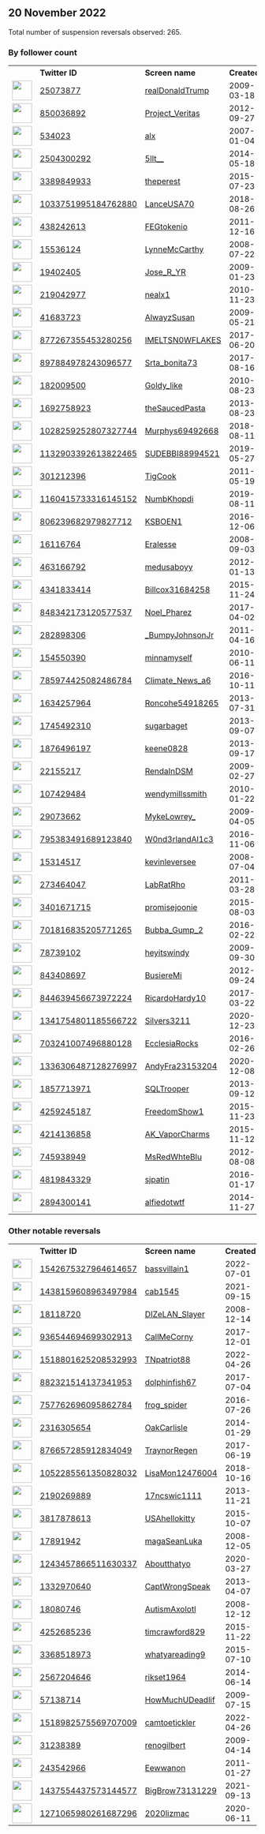 
## 20 November 2022
Total number of suspension reversals observed: 265.

### By follower count
<table><tr><th></th><th align="left">Twitter ID</th><th align="left">Screen name</th>
<th align="left">Created</th><th align="left">Status</th><th align="left">Suspended</th><th align="left">Followers</th>
<tr><td><a href="https://pbs.twimg.com/profile_images/874276197357596672/kUuht00m_normal.jpg"><img src="https://pbs.twimg.com/profile_images/874276197357596672/kUuht00m_normal.jpg" width="40px" height="40px" align="center"/></a></td><td><a href="https://twitter.com/intent/user?user_id=25073877">25073877</a></td><td><a href="https://twitter.com/realDonaldTrump">realDonaldTrump</a></td><td>2009-03-18</td><td align="center"></td><td></td><td>86971609</td></tr>
<tr><td><a href="https://pbs.twimg.com/profile_images/974369108321095680/T0_h7cu7_normal.jpg"><img src="https://pbs.twimg.com/profile_images/974369108321095680/T0_h7cu7_normal.jpg" width="40px" height="40px" align="center"/></a></td><td><a href="https://twitter.com/intent/user?user_id=850036892">850036892</a></td><td><a href="https://twitter.com/Project_Veritas">Project_Veritas</a></td><td>2012-09-27</td><td align="center"></td><td></td><td>1141251</td></tr>
<tr><td><a href="https://pbs.twimg.com/profile_images/1601092604858335234/BCDVRLLN_normal.jpg"><img src="https://pbs.twimg.com/profile_images/1601092604858335234/BCDVRLLN_normal.jpg" width="40px" height="40px" align="center"/></a></td><td><a href="https://twitter.com/intent/user?user_id=534023">534023</a></td><td><a href="https://twitter.com/alx">alx</a></td><td>2007-01-04</td><td align="center"></td><td></td><td>491622</td></tr>
<tr><td><a href="https://pbs.twimg.com/profile_images/1616270741074223104/GrCJ2mji_normal.jpg"><img src="https://pbs.twimg.com/profile_images/1616270741074223104/GrCJ2mji_normal.jpg" width="40px" height="40px" align="center"/></a></td><td><a href="https://twitter.com/intent/user?user_id=2504300292">2504300292</a></td><td><a href="https://twitter.com/5llt__">5llt__</a></td><td>2014-05-18</td><td align="center"></td><td>2022-11-19</td><td>333285</td></tr>
<tr><td><a href="https://pbs.twimg.com/profile_images/1633213423080071169/ecr87l06_normal.jpg"><img src="https://pbs.twimg.com/profile_images/1633213423080071169/ecr87l06_normal.jpg" width="40px" height="40px" align="center"/></a></td><td><a href="https://twitter.com/intent/user?user_id=3389849933">3389849933</a></td><td><a href="https://twitter.com/theperest">theperest</a></td><td>2015-07-23</td><td align="center"></td><td>2022-11-18</td><td>98168</td></tr>
<tr><td><a href="https://pbs.twimg.com/profile_images/1635485080838717440/oeaHBg2q_normal.jpg"><img src="https://pbs.twimg.com/profile_images/1635485080838717440/oeaHBg2q_normal.jpg" width="40px" height="40px" align="center"/></a></td><td><a href="https://twitter.com/intent/user?user_id=1033751995184762880">1033751995184762880</a></td><td><a href="https://twitter.com/LanceUSA70">LanceUSA70</a></td><td>2018-08-26</td><td align="center"></td><td>2022-09-23</td><td>90243</td></tr>
<tr><td><a href="https://pbs.twimg.com/profile_images/1633447083783905283/mDo8GTJP_normal.png"><img src="https://pbs.twimg.com/profile_images/1633447083783905283/mDo8GTJP_normal.png" width="40px" height="40px" align="center"/></a></td><td><a href="https://twitter.com/intent/user?user_id=438242613">438242613</a></td><td><a href="https://twitter.com/FEGtokenio">FEGtokenio</a></td><td>2011-12-16</td><td align="center"></td><td></td><td>23469</td></tr>
<tr><td><a href="https://pbs.twimg.com/profile_images/1191625364969312257/lq-2VkSr_normal.jpg"><img src="https://pbs.twimg.com/profile_images/1191625364969312257/lq-2VkSr_normal.jpg" width="40px" height="40px" align="center"/></a></td><td><a href="https://twitter.com/intent/user?user_id=15536124">15536124</a></td><td><a href="https://twitter.com/LynneMcCarthy">LynneMcCarthy</a></td><td>2008-07-22</td><td align="center"></td><td></td><td>14739</td></tr>
<tr><td><a href="https://pbs.twimg.com/profile_images/1353024960843960322/bDH0cWVS_normal.png"><img src="https://pbs.twimg.com/profile_images/1353024960843960322/bDH0cWVS_normal.png" width="40px" height="40px" align="center"/></a></td><td><a href="https://twitter.com/intent/user?user_id=19402405">19402405</a></td><td><a href="https://twitter.com/Jose_R_YR">Jose_R_YR</a></td><td>2009-01-23</td><td align="center"></td><td></td><td>14638</td></tr>
<tr><td><a href="https://pbs.twimg.com/profile_images/1601351000790630401/yppoC4fA_normal.jpg"><img src="https://pbs.twimg.com/profile_images/1601351000790630401/yppoC4fA_normal.jpg" width="40px" height="40px" align="center"/></a></td><td><a href="https://twitter.com/intent/user?user_id=219042977">219042977</a></td><td><a href="https://twitter.com/nealx1">nealx1</a></td><td>2010-11-23</td><td align="center"></td><td>2022-11-19</td><td>13639</td></tr>
<tr><td><a href="https://pbs.twimg.com/profile_images/1721092994/SusanTweet_normal.jpg"><img src="https://pbs.twimg.com/profile_images/1721092994/SusanTweet_normal.jpg" width="40px" height="40px" align="center"/></a></td><td><a href="https://twitter.com/intent/user?user_id=41683723">41683723</a></td><td><a href="https://twitter.com/AlwayzSusan">AlwayzSusan</a></td><td>2009-05-21</td><td align="center"></td><td>2022-10-28</td><td>10375</td></tr>
<tr><td><a href="https://pbs.twimg.com/profile_images/1594458778572922880/B6FD8V_j_normal.jpg"><img src="https://pbs.twimg.com/profile_images/1594458778572922880/B6FD8V_j_normal.jpg" width="40px" height="40px" align="center"/></a></td><td><a href="https://twitter.com/intent/user?user_id=877267355453280256">877267355453280256</a></td><td><a href="https://twitter.com/IMELTSN0WFLAKES">IMELTSN0WFLAKES</a></td><td>2017-06-20</td><td align="center"></td><td></td><td>9975</td></tr>
<tr><td><a href="https://pbs.twimg.com/profile_images/1598745356451315726/UzogWBeP_normal.jpg"><img src="https://pbs.twimg.com/profile_images/1598745356451315726/UzogWBeP_normal.jpg" width="40px" height="40px" align="center"/></a></td><td><a href="https://twitter.com/intent/user?user_id=897884978243096577">897884978243096577</a></td><td><a href="https://twitter.com/Srta_bonita73">Srta_bonita73</a></td><td>2017-08-16</td><td align="center"></td><td></td><td>8801</td></tr>
<tr><td><a href="https://pbs.twimg.com/profile_images/1599417766292983809/DGv9KTXq_normal.jpg"><img src="https://pbs.twimg.com/profile_images/1599417766292983809/DGv9KTXq_normal.jpg" width="40px" height="40px" align="center"/></a></td><td><a href="https://twitter.com/intent/user?user_id=182009500">182009500</a></td><td><a href="https://twitter.com/Goldy_like">Goldy_like</a></td><td>2010-08-23</td><td align="center"></td><td></td><td>8788</td></tr>
<tr><td><a href="https://pbs.twimg.com/profile_images/1592415588856389632/3zJhanuV_normal.jpg"><img src="https://pbs.twimg.com/profile_images/1592415588856389632/3zJhanuV_normal.jpg" width="40px" height="40px" align="center"/></a></td><td><a href="https://twitter.com/intent/user?user_id=1692758923">1692758923</a></td><td><a href="https://twitter.com/theSaucedPasta">theSaucedPasta</a></td><td>2013-08-23</td><td align="center"></td><td></td><td>8734</td></tr>
<tr><td><a href="https://pbs.twimg.com/profile_images/1629278929210036228/eMWIyfsU_normal.jpg"><img src="https://pbs.twimg.com/profile_images/1629278929210036228/eMWIyfsU_normal.jpg" width="40px" height="40px" align="center"/></a></td><td><a href="https://twitter.com/intent/user?user_id=1028259252807327744">1028259252807327744</a></td><td><a href="https://twitter.com/Murphys69492668">Murphys69492668</a></td><td>2018-08-11</td><td align="center"></td><td></td><td>7390</td></tr>
<tr><td><a href="https://pbs.twimg.com/profile_images/1601486326779777025/2h_qRz58_normal.jpg"><img src="https://pbs.twimg.com/profile_images/1601486326779777025/2h_qRz58_normal.jpg" width="40px" height="40px" align="center"/></a></td><td><a href="https://twitter.com/intent/user?user_id=1132903392613822465">1132903392613822465</a></td><td><a href="https://twitter.com/SUDEBBI88994521">SUDEBBI88994521</a></td><td>2019-05-27</td><td align="center"></td><td>2022-10-05</td><td>7323</td></tr>
<tr><td><a href="https://pbs.twimg.com/profile_images/2160491489/P1000484_normal.JPG"><img src="https://pbs.twimg.com/profile_images/2160491489/P1000484_normal.JPG" width="40px" height="40px" align="center"/></a></td><td><a href="https://twitter.com/intent/user?user_id=301212396">301212396</a></td><td><a href="https://twitter.com/TigCook">TigCook</a></td><td>2011-05-19</td><td align="center"></td><td></td><td>6862</td></tr>
<tr><td><a href="https://pbs.twimg.com/profile_images/1414714915705692163/OW3a7dKf_normal.jpg"><img src="https://pbs.twimg.com/profile_images/1414714915705692163/OW3a7dKf_normal.jpg" width="40px" height="40px" align="center"/></a></td><td><a href="https://twitter.com/intent/user?user_id=1160415733316145152">1160415733316145152</a></td><td><a href="https://twitter.com/NumbKhopdi">NumbKhopdi</a></td><td>2019-08-11</td><td align="center"></td><td>2022-07-26</td><td>6637</td></tr>
<tr><td><a href="https://pbs.twimg.com/profile_images/1179539941925249026/1_4BoHT__normal.jpg"><img src="https://pbs.twimg.com/profile_images/1179539941925249026/1_4BoHT__normal.jpg" width="40px" height="40px" align="center"/></a></td><td><a href="https://twitter.com/intent/user?user_id=806239682979827712">806239682979827712</a></td><td><a href="https://twitter.com/KSBOEN1">KSBOEN1</a></td><td>2016-12-06</td><td align="center"></td><td></td><td>6566</td></tr>
<tr><td><a href="https://pbs.twimg.com/profile_images/1617149371425996800/oTTLClCK_normal.jpg"><img src="https://pbs.twimg.com/profile_images/1617149371425996800/oTTLClCK_normal.jpg" width="40px" height="40px" align="center"/></a></td><td><a href="https://twitter.com/intent/user?user_id=16116764">16116764</a></td><td><a href="https://twitter.com/Eralesse">Eralesse</a></td><td>2008-09-03</td><td align="center"></td><td></td><td>5456</td></tr>
<tr><td><a href="https://pbs.twimg.com/profile_images/1604259084890279936/iSoAkKa5_normal.jpg"><img src="https://pbs.twimg.com/profile_images/1604259084890279936/iSoAkKa5_normal.jpg" width="40px" height="40px" align="center"/></a></td><td><a href="https://twitter.com/intent/user?user_id=463166792">463166792</a></td><td><a href="https://twitter.com/medusaboyy">medusaboyy</a></td><td>2012-01-13</td><td align="center"></td><td></td><td>4819</td></tr>
<tr><td><a href="https://pbs.twimg.com/profile_images/832718695507980289/VEZ_20A3_normal.jpg"><img src="https://pbs.twimg.com/profile_images/832718695507980289/VEZ_20A3_normal.jpg" width="40px" height="40px" align="center"/></a></td><td><a href="https://twitter.com/intent/user?user_id=4341833414">4341833414</a></td><td><a href="https://twitter.com/Billcox31684258">Billcox31684258</a></td><td>2015-11-24</td><td align="center"></td><td>2022-10-29</td><td>4812</td></tr>
<tr><td><a href="https://pbs.twimg.com/profile_images/1646626973991534603/hX0FnoI3_normal.jpg"><img src="https://pbs.twimg.com/profile_images/1646626973991534603/hX0FnoI3_normal.jpg" width="40px" height="40px" align="center"/></a></td><td><a href="https://twitter.com/intent/user?user_id=848342173120577537">848342173120577537</a></td><td><a href="https://twitter.com/Noel_Pharez">Noel_Pharez</a></td><td>2017-04-02</td><td align="center"></td><td>2022-08-31</td><td>4637</td></tr>
<tr><td><a href="https://pbs.twimg.com/profile_images/1599077208601071618/Aw4yYzj9_normal.jpg"><img src="https://pbs.twimg.com/profile_images/1599077208601071618/Aw4yYzj9_normal.jpg" width="40px" height="40px" align="center"/></a></td><td><a href="https://twitter.com/intent/user?user_id=282898306">282898306</a></td><td><a href="https://twitter.com/_BumpyJohnsonJr">_BumpyJohnsonJr</a></td><td>2011-04-16</td><td align="center"></td><td></td><td>4627</td></tr>
<tr><td><a href="https://pbs.twimg.com/profile_images/1598601951314210816/OHEsqDyP_normal.jpg"><img src="https://pbs.twimg.com/profile_images/1598601951314210816/OHEsqDyP_normal.jpg" width="40px" height="40px" align="center"/></a></td><td><a href="https://twitter.com/intent/user?user_id=154550390">154550390</a></td><td><a href="https://twitter.com/minnamyself">minnamyself</a></td><td>2010-06-11</td><td align="center"></td><td></td><td>4494</td></tr>
<tr><td><a href="https://pbs.twimg.com/profile_images/1419479819092328451/J1PGbFIZ_normal.jpg"><img src="https://pbs.twimg.com/profile_images/1419479819092328451/J1PGbFIZ_normal.jpg" width="40px" height="40px" align="center"/></a></td><td><a href="https://twitter.com/intent/user?user_id=785974425082486784">785974425082486784</a></td><td><a href="https://twitter.com/Climate_News_a6">Climate_News_a6</a></td><td>2016-10-11</td><td align="center"></td><td>2022-11-02</td><td>4401</td></tr>
<tr><td><a href="https://pbs.twimg.com/profile_images/1090752995749478402/9VnNF0WH_normal.jpg"><img src="https://pbs.twimg.com/profile_images/1090752995749478402/9VnNF0WH_normal.jpg" width="40px" height="40px" align="center"/></a></td><td><a href="https://twitter.com/intent/user?user_id=1634257964">1634257964</a></td><td><a href="https://twitter.com/Roncohe54918265">Roncohe54918265</a></td><td>2013-07-31</td><td align="center"></td><td></td><td>3890</td></tr>
<tr><td><a href="https://pbs.twimg.com/profile_images/1413232095070142466/cv9ioc4u_normal.jpg"><img src="https://pbs.twimg.com/profile_images/1413232095070142466/cv9ioc4u_normal.jpg" width="40px" height="40px" align="center"/></a></td><td><a href="https://twitter.com/intent/user?user_id=1745492310">1745492310</a></td><td><a href="https://twitter.com/sugarbaget">sugarbaget</a></td><td>2013-09-07</td><td align="center"></td><td></td><td>3818</td></tr>
<tr><td><a href="https://pbs.twimg.com/profile_images/578250744492466176/aI3n_H7b_normal.jpeg"><img src="https://pbs.twimg.com/profile_images/578250744492466176/aI3n_H7b_normal.jpeg" width="40px" height="40px" align="center"/></a></td><td><a href="https://twitter.com/intent/user?user_id=1876496197">1876496197</a></td><td><a href="https://twitter.com/keene0828">keene0828</a></td><td>2013-09-17</td><td align="center"></td><td>2022-10-10</td><td>3620</td></tr>
<tr><td><a href="https://pbs.twimg.com/profile_images/3090317233/fba196dd6fd4632f68075d26ab966306_normal.jpeg"><img src="https://pbs.twimg.com/profile_images/3090317233/fba196dd6fd4632f68075d26ab966306_normal.jpeg" width="40px" height="40px" align="center"/></a></td><td><a href="https://twitter.com/intent/user?user_id=22155217">22155217</a></td><td><a href="https://twitter.com/RendaInDSM">RendaInDSM</a></td><td>2009-02-27</td><td align="center"></td><td>2022-10-28</td><td>3585</td></tr>
<tr><td><a href="https://pbs.twimg.com/profile_images/1610908428855017473/HFwx36vS_normal.jpg"><img src="https://pbs.twimg.com/profile_images/1610908428855017473/HFwx36vS_normal.jpg" width="40px" height="40px" align="center"/></a></td><td><a href="https://twitter.com/intent/user?user_id=107429484">107429484</a></td><td><a href="https://twitter.com/wendymillssmith">wendymillssmith</a></td><td>2010-01-22</td><td align="center"></td><td></td><td>3516</td></tr>
<tr><td><a href="https://pbs.twimg.com/profile_images/1605706685988933632/-8mbM_SE_normal.jpg"><img src="https://pbs.twimg.com/profile_images/1605706685988933632/-8mbM_SE_normal.jpg" width="40px" height="40px" align="center"/></a></td><td><a href="https://twitter.com/intent/user?user_id=29073662">29073662</a></td><td><a href="https://twitter.com/MykeLowrey_">MykeLowrey_</a></td><td>2009-04-05</td><td align="center"></td><td></td><td>3298</td></tr>
<tr><td><a href="https://pbs.twimg.com/profile_images/795384581226541056/pXY3pA3x_normal.jpg"><img src="https://pbs.twimg.com/profile_images/795384581226541056/pXY3pA3x_normal.jpg" width="40px" height="40px" align="center"/></a></td><td><a href="https://twitter.com/intent/user?user_id=795383491689123840">795383491689123840</a></td><td><a href="https://twitter.com/W0nd3rlandAl1c3">W0nd3rlandAl1c3</a></td><td>2016-11-06</td><td align="center"></td><td>2022-10-29</td><td>3174</td></tr>
<tr><td><a href="https://pbs.twimg.com/profile_images/1652044588842901505/Saz4IIaA_normal.jpg"><img src="https://pbs.twimg.com/profile_images/1652044588842901505/Saz4IIaA_normal.jpg" width="40px" height="40px" align="center"/></a></td><td><a href="https://twitter.com/intent/user?user_id=15314517">15314517</a></td><td><a href="https://twitter.com/kevinleversee">kevinleversee</a></td><td>2008-07-04</td><td align="center"></td><td></td><td>3021</td></tr>
<tr><td><a href="https://pbs.twimg.com/profile_images/1066489285489164288/wp1HkpPa_normal.jpg"><img src="https://pbs.twimg.com/profile_images/1066489285489164288/wp1HkpPa_normal.jpg" width="40px" height="40px" align="center"/></a></td><td><a href="https://twitter.com/intent/user?user_id=273464047">273464047</a></td><td><a href="https://twitter.com/LabRatRho">LabRatRho</a></td><td>2011-03-28</td><td align="center">👋</td><td></td><td>2937</td></tr>
<tr><td><a href="https://pbs.twimg.com/profile_images/1597415462282956800/aB4psGfI_normal.jpg"><img src="https://pbs.twimg.com/profile_images/1597415462282956800/aB4psGfI_normal.jpg" width="40px" height="40px" align="center"/></a></td><td><a href="https://twitter.com/intent/user?user_id=3401671715">3401671715</a></td><td><a href="https://twitter.com/promisejoonie">promisejoonie</a></td><td>2015-08-03</td><td align="center"></td><td></td><td>2761</td></tr>
<tr><td><a href="https://pbs.twimg.com/profile_images/701818707836690432/WL_H2yrh_normal.jpg"><img src="https://pbs.twimg.com/profile_images/701818707836690432/WL_H2yrh_normal.jpg" width="40px" height="40px" align="center"/></a></td><td><a href="https://twitter.com/intent/user?user_id=701816835205771265">701816835205771265</a></td><td><a href="https://twitter.com/Bubba_Gump_2">Bubba_Gump_2</a></td><td>2016-02-22</td><td align="center"></td><td></td><td>2721</td></tr>
<tr><td><a href="https://pbs.twimg.com/profile_images/1357416400944582660/e36DUAxb_normal.jpg"><img src="https://pbs.twimg.com/profile_images/1357416400944582660/e36DUAxb_normal.jpg" width="40px" height="40px" align="center"/></a></td><td><a href="https://twitter.com/intent/user?user_id=78739102">78739102</a></td><td><a href="https://twitter.com/heyitswindy">heyitswindy</a></td><td>2009-09-30</td><td align="center"></td><td></td><td>2668</td></tr>
<tr><td><a href="https://pbs.twimg.com/profile_images/1380901875332026369/8iVQxpzQ_normal.jpg"><img src="https://pbs.twimg.com/profile_images/1380901875332026369/8iVQxpzQ_normal.jpg" width="40px" height="40px" align="center"/></a></td><td><a href="https://twitter.com/intent/user?user_id=843408697">843408697</a></td><td><a href="https://twitter.com/BusiereMi">BusiereMi</a></td><td>2012-09-24</td><td align="center">🚫</td><td>2022-10-29</td><td>2646</td></tr>
<tr><td><a href="https://pbs.twimg.com/profile_images/1594340926868037632/IHTBYfVx_normal.jpg"><img src="https://pbs.twimg.com/profile_images/1594340926868037632/IHTBYfVx_normal.jpg" width="40px" height="40px" align="center"/></a></td><td><a href="https://twitter.com/intent/user?user_id=844639456673972224">844639456673972224</a></td><td><a href="https://twitter.com/RicardoHardy10">RicardoHardy10</a></td><td>2017-03-22</td><td align="center"></td><td>2022-10-29</td><td>2597</td></tr>
<tr><td><a href="https://pbs.twimg.com/profile_images/1660063257422438401/s3jBa3Z6_normal.jpg"><img src="https://pbs.twimg.com/profile_images/1660063257422438401/s3jBa3Z6_normal.jpg" width="40px" height="40px" align="center"/></a></td><td><a href="https://twitter.com/intent/user?user_id=1341754801185566722">1341754801185566722</a></td><td><a href="https://twitter.com/Silvers3211">Silvers3211</a></td><td>2020-12-23</td><td align="center"></td><td></td><td>2582</td></tr>
<tr><td><a href="https://pbs.twimg.com/profile_images/1659262948353744906/-A-p-zeU_normal.jpg"><img src="https://pbs.twimg.com/profile_images/1659262948353744906/-A-p-zeU_normal.jpg" width="40px" height="40px" align="center"/></a></td><td><a href="https://twitter.com/intent/user?user_id=703241007496880128">703241007496880128</a></td><td><a href="https://twitter.com/EcclesiaRocks">EcclesiaRocks</a></td><td>2016-02-26</td><td align="center"></td><td>2022-07-28</td><td>2509</td></tr>
<tr><td><a href="https://pbs.twimg.com/profile_images/1596275823908073473/SPMK57Yg_normal.jpg"><img src="https://pbs.twimg.com/profile_images/1596275823908073473/SPMK57Yg_normal.jpg" width="40px" height="40px" align="center"/></a></td><td><a href="https://twitter.com/intent/user?user_id=1336306487128276997">1336306487128276997</a></td><td><a href="https://twitter.com/AndyFra23153204">AndyFra23153204</a></td><td>2020-12-08</td><td align="center"></td><td></td><td>2431</td></tr>
<tr><td><a href="https://pbs.twimg.com/profile_images/1428545518360309762/V7sXJkk9_normal.jpg"><img src="https://pbs.twimg.com/profile_images/1428545518360309762/V7sXJkk9_normal.jpg" width="40px" height="40px" align="center"/></a></td><td><a href="https://twitter.com/intent/user?user_id=1857713971">1857713971</a></td><td><a href="https://twitter.com/SQLTrooper">SQLTrooper</a></td><td>2013-09-12</td><td align="center"></td><td>2022-10-29</td><td>2333</td></tr>
<tr><td><a href="https://pbs.twimg.com/profile_images/1413913747295555587/k7eCNVmY_normal.jpg"><img src="https://pbs.twimg.com/profile_images/1413913747295555587/k7eCNVmY_normal.jpg" width="40px" height="40px" align="center"/></a></td><td><a href="https://twitter.com/intent/user?user_id=4259245187">4259245187</a></td><td><a href="https://twitter.com/FreedomShow1">FreedomShow1</a></td><td>2015-11-23</td><td align="center"></td><td>2022-10-29</td><td>2251</td></tr>
<tr><td><a href="https://pbs.twimg.com/profile_images/1594458595437207552/MVU3huRH_normal.jpg"><img src="https://pbs.twimg.com/profile_images/1594458595437207552/MVU3huRH_normal.jpg" width="40px" height="40px" align="center"/></a></td><td><a href="https://twitter.com/intent/user?user_id=4214136858">4214136858</a></td><td><a href="https://twitter.com/AK_VaporCharms">AK_VaporCharms</a></td><td>2015-11-12</td><td align="center"></td><td></td><td>2237</td></tr>
<tr><td><a href="https://pbs.twimg.com/profile_images/1599053429569200133/tIrERGYi_normal.jpg"><img src="https://pbs.twimg.com/profile_images/1599053429569200133/tIrERGYi_normal.jpg" width="40px" height="40px" align="center"/></a></td><td><a href="https://twitter.com/intent/user?user_id=745938949">745938949</a></td><td><a href="https://twitter.com/MsRedWhteBlu">MsRedWhteBlu</a></td><td>2012-08-08</td><td align="center"></td><td></td><td>2212</td></tr>
<tr><td><a href="https://pbs.twimg.com/profile_images/937116266363572224/95D2MQsQ_normal.jpg"><img src="https://pbs.twimg.com/profile_images/937116266363572224/95D2MQsQ_normal.jpg" width="40px" height="40px" align="center"/></a></td><td><a href="https://twitter.com/intent/user?user_id=4819843329">4819843329</a></td><td><a href="https://twitter.com/sjpatin">sjpatin</a></td><td>2016-01-17</td><td align="center"></td><td>2022-10-29</td><td>2209</td></tr>
<tr><td><a href="https://pbs.twimg.com/profile_images/537868631468564480/Ig4LNZnK_normal.png"><img src="https://pbs.twimg.com/profile_images/537868631468564480/Ig4LNZnK_normal.png" width="40px" height="40px" align="center"/></a></td><td><a href="https://twitter.com/intent/user?user_id=2894300141">2894300141</a></td><td><a href="https://twitter.com/alfiedotwtf">alfiedotwtf</a></td><td>2014-11-27</td><td align="center"></td><td></td><td>2177</td></tr>
</table>

### Other notable reversals
<table><tr><th></th><th align="left">Twitter ID</th><th align="left">Screen name</th>
<th align="left">Created</th><th align="left">Status</th><th align="left">Suspended</th><th align="left">Followers</th>
<tr><td><a href="https://pbs.twimg.com/profile_images/1571577774690762752/4FEeHiaY_normal.jpg"><img src="https://pbs.twimg.com/profile_images/1571577774690762752/4FEeHiaY_normal.jpg" width="40px" height="40px" align="center"/></a></td><td><a href="https://twitter.com/intent/user?user_id=1542675327964614657">1542675327964614657</a></td><td><a href="https://twitter.com/bassvillain1">bassvillain1</a></td><td>2022-07-01</td><td align="center">🔒</td><td>2022-11-14</td><td>0</td></tr>
<tr><td><a href="https://pbs.twimg.com/profile_images/1475654732278484993/TyUTZ4LG_normal.jpg"><img src="https://pbs.twimg.com/profile_images/1475654732278484993/TyUTZ4LG_normal.jpg" width="40px" height="40px" align="center"/></a></td><td><a href="https://twitter.com/intent/user?user_id=1438159608963497984">1438159608963497984</a></td><td><a href="https://twitter.com/cab1545">cab1545</a></td><td>2021-09-15</td><td align="center"></td><td>2022-11-14</td><td>30</td></tr>
<tr><td><a href="https://pbs.twimg.com/profile_images/135885792/gatchaman_normal.jpg"><img src="https://pbs.twimg.com/profile_images/135885792/gatchaman_normal.jpg" width="40px" height="40px" align="center"/></a></td><td><a href="https://twitter.com/intent/user?user_id=18118720">18118720</a></td><td><a href="https://twitter.com/DIZeLAN_Slayer">DIZeLAN_Slayer</a></td><td>2008-12-14</td><td align="center"></td><td>2022-09-22</td><td>997</td></tr>
<tr><td><a href="https://pbs.twimg.com/profile_images/990764645047713792/e2ZQtMkl_normal.jpg"><img src="https://pbs.twimg.com/profile_images/990764645047713792/e2ZQtMkl_normal.jpg" width="40px" height="40px" align="center"/></a></td><td><a href="https://twitter.com/intent/user?user_id=936544694699302913">936544694699302913</a></td><td><a href="https://twitter.com/CallMeCorny">CallMeCorny</a></td><td>2017-12-01</td><td align="center"></td><td>2022-10-29</td><td>1091</td></tr>
<tr><td><a href="https://pbs.twimg.com/profile_images/1518801976485625858/2TZUD0le_normal.jpg"><img src="https://pbs.twimg.com/profile_images/1518801976485625858/2TZUD0le_normal.jpg" width="40px" height="40px" align="center"/></a></td><td><a href="https://twitter.com/intent/user?user_id=1518801625208532993">1518801625208532993</a></td><td><a href="https://twitter.com/TNpatriot88">TNpatriot88</a></td><td>2022-04-26</td><td align="center"></td><td>2022-10-25</td><td>28</td></tr>
<tr><td><a href="https://pbs.twimg.com/profile_images/1608179502521139201/l08FcS0n_normal.jpg"><img src="https://pbs.twimg.com/profile_images/1608179502521139201/l08FcS0n_normal.jpg" width="40px" height="40px" align="center"/></a></td><td><a href="https://twitter.com/intent/user?user_id=882321514137341953">882321514137341953</a></td><td><a href="https://twitter.com/dolphinfish67">dolphinfish67</a></td><td>2017-07-04</td><td align="center"></td><td></td><td>1742</td></tr>
<tr><td><a href="https://pbs.twimg.com/profile_images/1193668674323922945/lLs6G5Zo_normal.jpg"><img src="https://pbs.twimg.com/profile_images/1193668674323922945/lLs6G5Zo_normal.jpg" width="40px" height="40px" align="center"/></a></td><td><a href="https://twitter.com/intent/user?user_id=757762696095862784">757762696095862784</a></td><td><a href="https://twitter.com/frog_spider">frog_spider</a></td><td>2016-07-26</td><td align="center"></td><td></td><td>1451</td></tr>
<tr><td><a href="https://pbs.twimg.com/profile_images/428340604787904512/HTfg_vK7_normal.jpeg"><img src="https://pbs.twimg.com/profile_images/428340604787904512/HTfg_vK7_normal.jpeg" width="40px" height="40px" align="center"/></a></td><td><a href="https://twitter.com/intent/user?user_id=2316305654">2316305654</a></td><td><a href="https://twitter.com/OakCarlisle">OakCarlisle</a></td><td>2014-01-29</td><td align="center"></td><td></td><td>276</td></tr>
<tr><td><a href="https://pbs.twimg.com/profile_images/1328137462024048641/8w7tR7km_normal.jpg"><img src="https://pbs.twimg.com/profile_images/1328137462024048641/8w7tR7km_normal.jpg" width="40px" height="40px" align="center"/></a></td><td><a href="https://twitter.com/intent/user?user_id=876657285912834049">876657285912834049</a></td><td><a href="https://twitter.com/TraynorRegen">TraynorRegen</a></td><td>2017-06-19</td><td align="center"></td><td>2022-10-30</td><td>406</td></tr>
<tr><td><a href="https://pbs.twimg.com/profile_images/1052287184609275906/DDAWOXH9_normal.jpg"><img src="https://pbs.twimg.com/profile_images/1052287184609275906/DDAWOXH9_normal.jpg" width="40px" height="40px" align="center"/></a></td><td><a href="https://twitter.com/intent/user?user_id=1052285561350828032">1052285561350828032</a></td><td><a href="https://twitter.com/LisaMon12476004">LisaMon12476004</a></td><td>2018-10-16</td><td align="center"></td><td>2022-10-29</td><td>408</td></tr>
<tr><td><a href="https://pbs.twimg.com/profile_images/1632345877929926656/AdPXxx8K_normal.jpg"><img src="https://pbs.twimg.com/profile_images/1632345877929926656/AdPXxx8K_normal.jpg" width="40px" height="40px" align="center"/></a></td><td><a href="https://twitter.com/intent/user?user_id=2190269889">2190269889</a></td><td><a href="https://twitter.com/17ncswic1111">17ncswic1111</a></td><td>2013-11-21</td><td align="center"></td><td></td><td>933</td></tr>
<tr><td><a href="https://pbs.twimg.com/profile_images/1366888771556233219/nxpovp2D_normal.jpg"><img src="https://pbs.twimg.com/profile_images/1366888771556233219/nxpovp2D_normal.jpg" width="40px" height="40px" align="center"/></a></td><td><a href="https://twitter.com/intent/user?user_id=3817878613">3817878613</a></td><td><a href="https://twitter.com/USAhellokitty">USAhellokitty</a></td><td>2015-10-07</td><td align="center"></td><td>2022-10-29</td><td>1014</td></tr>
<tr><td><a href="https://pbs.twimg.com/profile_images/1281671243717136384/Mkpg1xzv_normal.jpg"><img src="https://pbs.twimg.com/profile_images/1281671243717136384/Mkpg1xzv_normal.jpg" width="40px" height="40px" align="center"/></a></td><td><a href="https://twitter.com/intent/user?user_id=17891942">17891942</a></td><td><a href="https://twitter.com/magaSeanLuka">magaSeanLuka</a></td><td>2008-12-05</td><td align="center"></td><td></td><td>950</td></tr>
<tr><td><a href="https://pbs.twimg.com/profile_images/1656661850803826700/Rn1Xa4Bd_normal.jpg"><img src="https://pbs.twimg.com/profile_images/1656661850803826700/Rn1Xa4Bd_normal.jpg" width="40px" height="40px" align="center"/></a></td><td><a href="https://twitter.com/intent/user?user_id=1243457866511630337">1243457866511630337</a></td><td><a href="https://twitter.com/Aboutthatyo">Aboutthatyo</a></td><td>2020-03-27</td><td align="center"></td><td></td><td>1062</td></tr>
<tr><td><a href="https://pbs.twimg.com/profile_images/1630759246303309824/6KubqrW2_normal.jpg"><img src="https://pbs.twimg.com/profile_images/1630759246303309824/6KubqrW2_normal.jpg" width="40px" height="40px" align="center"/></a></td><td><a href="https://twitter.com/intent/user?user_id=1332970640">1332970640</a></td><td><a href="https://twitter.com/CaptWrongSpeak">CaptWrongSpeak</a></td><td>2013-04-07</td><td align="center"></td><td></td><td>64</td></tr>
<tr><td><a href="https://pbs.twimg.com/profile_images/1603757780426432512/LUZaN2c7_normal.jpg"><img src="https://pbs.twimg.com/profile_images/1603757780426432512/LUZaN2c7_normal.jpg" width="40px" height="40px" align="center"/></a></td><td><a href="https://twitter.com/intent/user?user_id=18080746">18080746</a></td><td><a href="https://twitter.com/AutismAxolotl">AutismAxolotl</a></td><td>2008-12-12</td><td align="center"></td><td></td><td>138</td></tr>
<tr><td><a href="https://pbs.twimg.com/profile_images/771312110731079680/y_PnJKNC_normal.jpg"><img src="https://pbs.twimg.com/profile_images/771312110731079680/y_PnJKNC_normal.jpg" width="40px" height="40px" align="center"/></a></td><td><a href="https://twitter.com/intent/user?user_id=4252685236">4252685236</a></td><td><a href="https://twitter.com/timcrawford829">timcrawford829</a></td><td>2015-11-22</td><td align="center"></td><td></td><td>1378</td></tr>
<tr><td><a href="https://pbs.twimg.com/profile_images/1627492119387537408/LruCxvHP_normal.jpg"><img src="https://pbs.twimg.com/profile_images/1627492119387537408/LruCxvHP_normal.jpg" width="40px" height="40px" align="center"/></a></td><td><a href="https://twitter.com/intent/user?user_id=3368518973">3368518973</a></td><td><a href="https://twitter.com/whatyareading9">whatyareading9</a></td><td>2015-07-10</td><td align="center"></td><td></td><td>457</td></tr>
<tr><td><a href="https://pbs.twimg.com/profile_images/1232273424367706113/nD3mZQ10_normal.jpg"><img src="https://pbs.twimg.com/profile_images/1232273424367706113/nD3mZQ10_normal.jpg" width="40px" height="40px" align="center"/></a></td><td><a href="https://twitter.com/intent/user?user_id=2567204646">2567204646</a></td><td><a href="https://twitter.com/rikset1964">rikset1964</a></td><td>2014-06-14</td><td align="center"></td><td></td><td>1716</td></tr>
<tr><td><a href="https://pbs.twimg.com/profile_images/1332262752740466694/y7CP1syc_normal.jpg"><img src="https://pbs.twimg.com/profile_images/1332262752740466694/y7CP1syc_normal.jpg" width="40px" height="40px" align="center"/></a></td><td><a href="https://twitter.com/intent/user?user_id=57138714">57138714</a></td><td><a href="https://twitter.com/HowMuchUDeadlif">HowMuchUDeadlif</a></td><td>2009-07-15</td><td align="center"></td><td></td><td>243</td></tr>
<tr><td><a href="https://pbs.twimg.com/profile_images/1530716009690279937/DBSbtxgZ_normal.jpg"><img src="https://pbs.twimg.com/profile_images/1530716009690279937/DBSbtxgZ_normal.jpg" width="40px" height="40px" align="center"/></a></td><td><a href="https://twitter.com/intent/user?user_id=1518982575569707009">1518982575569707009</a></td><td><a href="https://twitter.com/camtoetickler">camtoetickler</a></td><td>2022-04-26</td><td align="center">🚫</td><td>2022-10-20</td><td>0</td></tr>
<tr><td><a href="https://pbs.twimg.com/profile_images/985116753045934080/sql2M-1k_normal.jpg"><img src="https://pbs.twimg.com/profile_images/985116753045934080/sql2M-1k_normal.jpg" width="40px" height="40px" align="center"/></a></td><td><a href="https://twitter.com/intent/user?user_id=31238389">31238389</a></td><td><a href="https://twitter.com/renogilbert">renogilbert</a></td><td>2009-04-14</td><td align="center"></td><td></td><td>1554</td></tr>
<tr><td><a href="https://pbs.twimg.com/profile_images/1160514881013108736/xrRGGjWT_normal.jpg"><img src="https://pbs.twimg.com/profile_images/1160514881013108736/xrRGGjWT_normal.jpg" width="40px" height="40px" align="center"/></a></td><td><a href="https://twitter.com/intent/user?user_id=243542966">243542966</a></td><td><a href="https://twitter.com/Eewwanon">Eewwanon</a></td><td>2011-01-27</td><td align="center"></td><td></td><td>596</td></tr>
<tr><td><a href="https://pbs.twimg.com/profile_images/1618300688676622344/wyoos3iL_normal.jpg"><img src="https://pbs.twimg.com/profile_images/1618300688676622344/wyoos3iL_normal.jpg" width="40px" height="40px" align="center"/></a></td><td><a href="https://twitter.com/intent/user?user_id=1437554437573144577">1437554437573144577</a></td><td><a href="https://twitter.com/BigBrow73131229">BigBrow73131229</a></td><td>2021-09-13</td><td align="center"></td><td>2022-09-14</td><td>11</td></tr>
<tr><td><a href="https://pbs.twimg.com/profile_images/1511808214693646340/9YU0vhMx_normal.jpg"><img src="https://pbs.twimg.com/profile_images/1511808214693646340/9YU0vhMx_normal.jpg" width="40px" height="40px" align="center"/></a></td><td><a href="https://twitter.com/intent/user?user_id=1271065980261687296">1271065980261687296</a></td><td><a href="https://twitter.com/2020lizmac">2020lizmac</a></td><td>2020-06-11</td><td align="center"></td><td>2022-04-15</td><td>638</td></tr>
</table>
